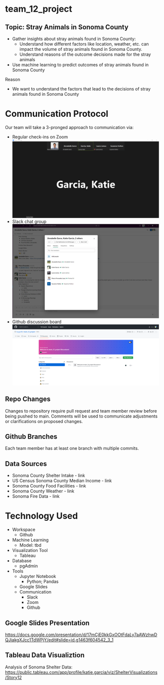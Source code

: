 # team_12_project

## Topic: Stray Animals in Sonoma County
- Gather insights about stray animals found in Sonoma County:
  - Understand how different factors like location, weather, etc. can impact the volume of stray animals found in Sonoma County. 
  - Understand reasons of the outcome decisions made for the stray animals
- Use machine learning to predict outcomes of stray animals found in Sonoma County

Reason 
- We want to understand the factors that lead to the decisions of stray animals found in Sonoma County

# Communication Protocol
Our team will take a 3-pronged approach to communication via:
- Regular check-ins on Zoom
![zoom](https://github.com/kaygar86/team_12_project/blob/main/Resources/Pictures/Comm_protocol_zoom.png)
- Slack chat group
![slack](https://github.com/kaygar86/team_12_project/blob/main/Resources/Pictures/Comm_protocol_slack.png)
- Github discussion board
![github](https://github.com/kaygar86/team_12_project/blob/main/Resources/Pictures/Comm_protocol_github.png)

## Repo Changes
Changes to repository require pull request and team member review before being pushed to main. Comments will be used to communicate adjustments or clarifications on proposed changes.

## Github Branches
Each team member has at least one branch with multiple commits.

## Data Sources
- Sonoma County Shelter Intake - link
- US Census Sonoma County Median Income - link
- Sonoma County Food Facilities - link 
- Sonoma County Weather - link 
- Sonoma Fire Data - link

# Technology Used
- Workspace
  - Github
- Machine Learning
  - Model: tbd
- Visualization Tool
  - Tableau
- Database
  - pgAdmin
- Tools
  - Jupyter Notebook
    - Python; Pandas
  - Google Slides
  - Communication 
    - Slack
    - Zoom
    - Github
    
## Google Slides Presentation
https://docs.google.com/presentation/d/17mCjE0kkGxOOtFdaLy7aAWzhwDQJiakgXJcc1TdWPjY/edit#slide=id.g1463f604542_3_1

## Tableau Data Visualiztion
Analysis of Sonoma Shelter Data: https://public.tableau.com/app/profile/katie.garcia/viz/ShelterVisualizations/Story12


